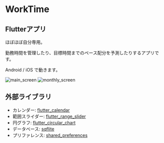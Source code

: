 # WorkTime

## Flutterアプリ

ほぼほぼ自分専用。

勤務時間を管理したり、目標時間までのペース配分を予測したりするアプリです。

Android / iOS で動きます。

![main_screen](https://user-images.githubusercontent.com/5625682/47847022-5661ef00-de0d-11e8-9000-f9590186e55f.png)
![monthly_screen](https://user-images.githubusercontent.com/5625682/47847023-56fa8580-de0d-11e8-96c3-e844df8a9866.png)

## 外部ライブラリ

- カレンダー: [flutter_calendar](https://pub.dartlang.org/packages/flutter_calendar)
- 範囲スライダー: [flutter_range_slider](https://pub.dartlang.org/packages/flutter_range_slider)
- 円グラフ: [flutter_circular_chart](https://pub.dartlang.org/packages/flutter_circular_chart)
- データベース: [sqflite](https://pub.dartlang.org/packages/sqflite)
- プリファレンス: [shared_preferences](https://pub.dartlang.org/packages/shared_preferences)
